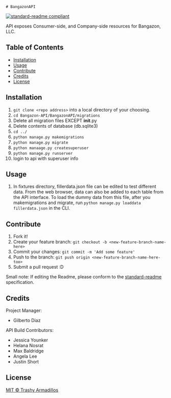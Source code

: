     # BangazonAPI
[![standard-readme compliant](https://img.shields.io/badge/readme%20style-standard-brightgreen.svg?style=flat-square)](https://github.com/RichardLitt/standard-readme)

API exposes Consumer-side, and Company-side resources for Bangazon, LLC.

## Table of Contents

- [Installation](#installation)
- [Usage](#usage)   
- [Contribute](#contribute)
- [Credits](#credits)
- [License](#license)

## Installation
1. ```git clone <repo address>``` into a local directory of your choosing.
2. ```cd Bangazon-API/BangazonAPI/migrations```
3. Delete all migration files EXCEPT __init__.py
4. Delete contents of database (db.sqlite3)
5. ```cd ../```
6. ```python manage.py makemigrations```
7. ```python manage.py migrate```
8. ```python manaage.py createsuperuser```
9. ```python manage.py runserver```
10. login to api with superuser info

## Usage
1. In fixtures directory, fillerdata.json file can be edited to test different data. From the web browser, data can also be added to each table from the API interface. To load the dummy data from this file, after you makemigrations and migrate, run ```python manage.py loaddata fillerdata.json``` in the CLI.


## Contribute
1. Fork it!
2. Create your feature branch: 
```git checkout -b <new-feature-branch-name-here>```
3. Commit your changes: 
```git commit -m 'Add some feature'```
4. Push to the branch: 
```git push origin <new-feature-branch-name-here-too>```
5. Submit a pull request :D

Small note: If editing the Readme, please conform to the [standard-readme](https://github.com/RichardLitt/standard-readme) specification.

## Credits
Project Manager:
  - Gilberto Diaz

API Build Contributors:
  - Jessica Younker
  - Helana Nosrat
  - Max Baldridge
  - Angela Lee
  - Justin Short

## License
[MIT © Trashy Armadillos](./LICENSE)




